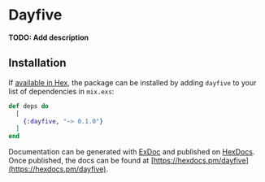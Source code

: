 # Dayfive

**TODO: Add description**

## Installation

If [available in Hex](https://hex.pm/docs/publish), the package can be installed
by adding `dayfive` to your list of dependencies in `mix.exs`:

```elixir
def deps do
  [
    {:dayfive, "~> 0.1.0"}
  ]
end
```

Documentation can be generated with [ExDoc](https://github.com/elixir-lang/ex_doc)
and published on [HexDocs](https://hexdocs.pm). Once published, the docs can
be found at [https://hexdocs.pm/dayfive](https://hexdocs.pm/dayfive).

